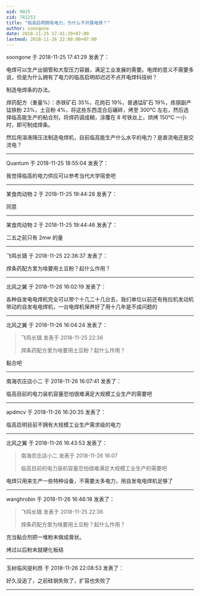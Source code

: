 ```yaml
---
aid: 9025
zid: 782253
title: "临高启明拥有电力，为什么不开展电焊？"
author: soongone
date: 2018-11-25 17:41:29+07:00
lastmod: 2018-11-26 22:08:00+07:00
---
```


soongone 于 2018-11-25 17:41:29 发表了：

电焊可以生产出钢管和大型压力容器，满足工业发展的需要。电焊的意义不需要多说，但是为什么拥有了电力的临高启明却迟迟不点开电焊科技树？

制造电焊条的办法。

焊药配方（重量%）：赤铁矿石 35%，花岗石 19%，普通锰矿石 19%，炼钢副产锰铁粉 23%，土豆粉 4%，将这些东西混合后碾碎，烤至 300℃ 左右，然后选择临高能生产的粘合剂，将焊药调成糊，涂覆在 8 号铁丝上，烘烤 150℃ 一小时，即可制成焊条。

然后用溶液降压法制造电焊机，目前临高能生产什么水平的电力？是直流电还是交流电？

---

Quantum 于 2018-11-25 18:55:04 发表了：

我觉得临高的电力供应可以参考当代大学宿舍吧

---

某食肉动物 2 于 2018-11-25 19:44:28 发表了：

同意

---

某食肉动物 2 于 2018-11-25 19:44:46 发表了：

二五之前只有 2mw 的量

---

飞鸣长镝 于 2018-11-25 22:36:37 发表了：

焊条药配方里为啥要用土豆粉？起什么作用？

---

北风之翼 于 2018-11-26 16:02:19 发表了：

各种自发电电焊机完全可以带个十几二十几台去，我们单位以前还有拖拉机发动机带动的自发电电焊机，一台电焊机保养好了用十几年是不成问题的

---

北风之翼 于 2018-11-26 16:04:24 发表了：

> 飞鸣长镝 发表于 2018-11-25 22:36
>
> 焊条药配方里为啥要用土豆粉？起什么作用？

黏合吧

---

南海农庄店小二 于 2018-11-26 16:07:41 发表了：

临高目前的电力装机容量恐怕很难满足大规模工业生产的需要吧

---

apdmcv 于 2018-11-26 16:20:35 发表了：

临高启明目前不拥有大规模工业生产需求级的电力

---

北风之翼 于 2018-11-26 16:43:53 发表了：

> 南海农庄店小二 发表于 2018-11-26 16:07
>
> 临高目前的电力装机容量恐怕很难满足大规模工业生产的需要吧

电焊只用来生产一些特种设备，不需要太多电力，用自发电电焊机足够了

---

wanghrobin 于 2018-11-26 16:46:18 发表了：

> 飞鸣长镝 发表于 2018-11-25 22:36
>
> 焊条药配方里为啥要用土豆粉？起什么作用？

充当黏合剂把一堆粉末做成膏状。

烤过以后粉末就硬化板结

---

玉树临风提利昂 于 2018-11-26 22:08:53 发表了：

好久没追了，之前硅钢失败了，扩容也失败了

---
